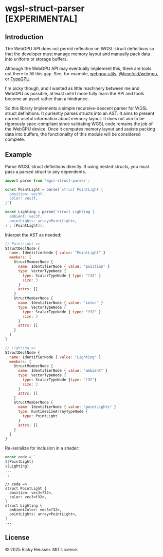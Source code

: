 # wgsl-struct-parser [EXPERIMENTAL]

## Introduction

The WebGPU API does not permit reflection on WGSL struct definitions so that the developer must manage memory layout and manually pack data into uniform or storage buffers.

Although the WebGPU API may eventually implement this, there are tools out there to fill this gap. See, for example, [webgpu-utils](https://github.com/greggman/webgpu-utils), [@timefold/webgpu](https://www.npmjs.com/package/@timefold/webgpu), or [TypeGPU](https://docs.swmansion.com/TypeGPU/).

I'm picky though, and I wanted as little machinery between me and WebGPU as possible, at least until I more fully learn the API and tools become an asset rather than a hindrance.

So this library implements a simple recursive-descent parser for WGSL struct definitions. It currently parses structs into an AST. It aims to present correct useful information about memory layout. It does not aim to be rigorously spec-compliant since validating WGSL code remains the job of the WebGPU device. Once it computes memory layout and assists packing data into buffers, the functionality of this module will be considered complete.

## Example

Parse WGSL struct definitions directly. If using nested structs, you must pass a parsed struct to any dependents.

```js
import parse from 'wgsl-struct-parser';

const PointLight = parse(`struct PointLight {
  position: vec3f,
  color: vec3f,
}`)

const Lighting = parse(`struct Lighting {
  ambient: vec3f,
  pointLights: array<PointLight>,
}`, [PointLight]);
```

Interpet the AST as needed:

```js
// PointLight =>
StructDeclNode {
  name: IdentifierNode { value: "PointLight" }
  members: [
    StructMemberNode {
      name: IdentifierNode { value: "position" }
      type: VectorTypeNode {
        type: ScalarTypeNode { type: "f32" }
        size: 3
      }
      attrs: []
    }
    StructMemberNode {
      name: IdentifierNode { value: "color" }
      type: VectorTypeNode {
        type: ScalarTypeNode { type: "f32" }
        size: 3
      }
      attrs: []
    }
  ]
}

// Lighting =>
StructDeclNode {
  name: IdentifierNode { value: "Lighting" }
  members: [
    StructMemberNode {
      name: IdentifierNode { value: "ambient" }
      type: VectorTypeNode {
        type: ScalarTypeNode {type: "f32"}
        size: 3
      }
      attrs: []
    }
    StructMemberNode {
      name: IdentifierNode { value: "pointLights" }
      type: RuntimeSizeArrayTypeNode {
        type: PointLight
      }
      attrs: []
    }
  ]
}
```

Re-serialize for inclusion in a shader:

```js
const code = `
${PointLight}
${Lighting}
...
`;
```

```wgsl
// code =>
struct PointLight {
  position: vec3<f32>,
  color: vec3<f32>,
}
struct Lighting {
  ambientColor: vec3<f32>,
  pointLights: array<PointLight>,
}
...
```

## License

&copy; 2025 Ricky Reusser. MIT License.
